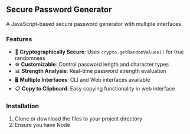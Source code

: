 ## Secure Password Generator

A JavaScript-based secure password generator with multiple interfaces.

### Features

- 🔐 **Cryptographically Secure**: Uses `crypto.getRandomValues()` for true randomness
- ⚙️ **Customizable**: Control password length and character types
- 📊 **Strength Analysis**: Real-time password strength evaluation
- 🖥️ **Multiple Interfaces**: CLI and Web interfaces available
- 📋 **Copy to Clipboard**: Easy copying functionality in web interface

### Installation

1. Clone or download the files to your project directory
2. Ensure you have Node